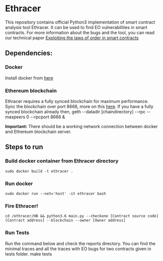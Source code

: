 # Ethracer

This repository contains official Python3 implementation of smart contract analysis tool Ethracer. It can be used to find EO vulnerabilities in smart contracts. For more information about the bugs and the tool, you can read our technical paper [Exploiting the laws of order in smart contracts](https://arxiv.org/abs/1810.11605)


## Dependencies:
	
### Docker
Install docker from [here](https://runnable.com/docker/install-docker-on-linux)

### Ethereum blockchain
Ethracer requires a fully synced blockchain for maximum performance. Sync the blockchain over port 8666, more on this [here](https://github.com/ethereum/go-ethereum). If you have a fully synced blockchain already then, 
	 geth --datadir [chaindirectory] --rpc --maxpeers 0 --rpcport 8666 &

**Important:** There should be a working network connection between docker and Ethereum blockchain server. 


## Steps to run
 
### Build docker container from Ethracer directory 
	sudo docker build -t ethracer .

### Run docker
	sudo docker run --net='host' -it ethracer bash

### Fire Ethracer!
	cd /ethracer/HB && python3.6 main.py --checkone [Contract source code] [Contract address] --blockchain --owner [Owner address]

### Run Tests
Run the command below and check the reports directory. You can find the minimal traces and all the traces with EO bugs for two contracts given in tests folder.
    make tests